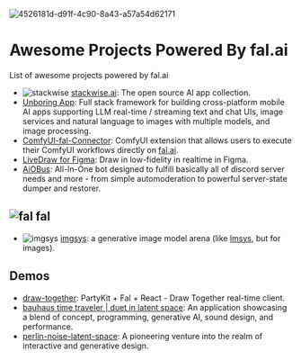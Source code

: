 ![4526181d-d91f-4c90-8a43-a57a54d62171](https://github.com/fal-ai/awesome/assets/5367102/9bba2fab-1c69-48d8-bf80-8113abb8e585)


# Awesome Projects Powered By fal.ai
List of awesome projects powered by fal.ai

* ![stackwise](https://www.stackwise.ai/favicon.ico) [stackwise.ai](https://www.stackwise.ai/): The open source AI app collection.
* [Unboring App](https://github.com/rookasrudzianskas/ai-unboring-app): Full stack framework for building cross-platform mobile AI apps supporting LLM real-time / streaming text and chat UIs, image services and natural language to images with multiple models, and image processing.
* [ComfyUI-fal-Connector](https://github.com/badayvedat/ComfyUI-fal-Connector): ComfyUI extension that allows users to execute their ComfyUI workflows directly on [fal.ai](https://www.fal.ai).
* [LiveDraw for Figma](https://github.com/jordansinger/livedraw-figma): Draw in low-fidelity in realtime in Figma.
* [AiOBus](https://github.com/Def-Try/aiobus): All-In-One bot designed to fulfill basically all of discord server needs and more - from simple automoderation to powerful server-state dumper and restorer.

## ![fal](https://fal.ai/favicon.png) fal

* ![imgsys](https://imgsys.org/images/favicon.png) [imgsys](https://imgsys.org/): a generative image model arena (like [lmsys](https://chat.lmsys.org/), but for images).

## Demos

* [draw-together](https://github.com/dabit3/draw-together): PartyKit + Fal + React - Draw Together real-time client.
* [bauhaus time traveler | duet in latent space](https://github.com/marlonbarrios/bauhaus-time-traveler): An application showcasing a blend of concept, programming, generative AI, sound design, and performance.
* [perlin-noise-latent-space](https://github.com/marlonbarrios/perlin-noise-latent-space): A pioneering venture into the realm of interactive and generative design.
